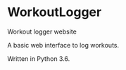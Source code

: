 # WorkoutLogger
Workout logger website

A basic web interface to log workouts.

Written in Python 3.6.